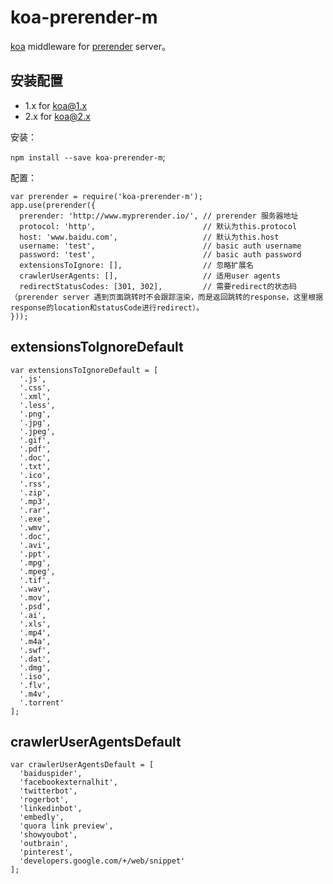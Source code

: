 # koa-prerender-m

[koa](https://github.com/koajs/koa) middleware for [prerender](https://github.com/prerender/prerender) server。

## 安装配置

- 1.x for koa@1.x
- 2.x for koa@2.x

安装：

`npm install --save koa-prerender-m`;

配置：

```
var prerender = require('koa-prerender-m');
app.use(prerender({
  prerender: 'http://www.myprerender.io/', // prerender 服务器地址
  protocol: 'http',                        // 默认为this.protocol
  host: 'www.baidu.com',                   // 默认为this.host
  username: 'test',                        // basic auth username
  password: 'test',                        // basic auth password
  extensionsToIgnore: [],                  // 忽略扩展名
  crawlerUserAgents: [],                   // 适用user agents
  redirectStatusCodes: [301, 302],         // 需要redirect的状态码（prerender server 遇到页面跳转时不会跟踪渲染，而是返回跳转的response，这里根据response的location和statusCode进行redirect）。
}));
```

## extensionsToIgnoreDefault
```
var extensionsToIgnoreDefault = [
  '.js',
  '.css',
  '.xml',
  '.less',
  '.png',
  '.jpg',
  '.jpeg',
  '.gif',
  '.pdf',
  '.doc',
  '.txt',
  '.ico',
  '.rss',
  '.zip',
  '.mp3',
  '.rar',
  '.exe',
  '.wmv',
  '.doc',
  '.avi',
  '.ppt',
  '.mpg',
  '.mpeg',
  '.tif',
  '.wav',
  '.mov',
  '.psd',
  '.ai',
  '.xls',
  '.mp4',
  '.m4a',
  '.swf',
  '.dat',
  '.dmg',
  '.iso',
  '.flv',
  '.m4v',
  '.torrent'
];
```

## crawlerUserAgentsDefault
```
var crawlerUserAgentsDefault = [
  'baiduspider',
  'facebookexternalhit',
  'twitterbot',
  'rogerbot',
  'linkedinbot',
  'embedly',
  'quora link preview',
  'showyoubot',
  'outbrain',
  'pinterest',
  'developers.google.com/+/web/snippet'
];
```
